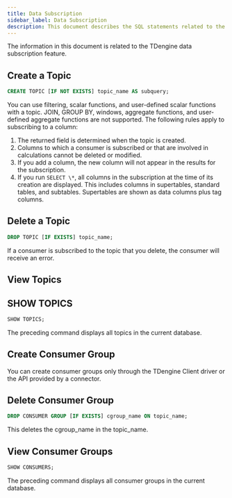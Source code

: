 ```yaml
---
title: Data Subscription
sidebar_label: Data Subscription
description: This document describes the SQL statements related to the data subscription component of TDengine.
---
```


The information in this document is related to the TDengine data subscription feature.

## Create a Topic

```sql
CREATE TOPIC [IF NOT EXISTS] topic_name AS subquery;
```


You can use filtering, scalar functions, and user-defined scalar functions with a topic. JOIN, GROUP BY, windows, aggregate functions, and user-defined aggregate functions are not supported. The following rules apply to subscribing to a column:

1. The returned field is determined when the topic is created.
2. Columns to which a consumer is subscribed or that are involved in calculations cannot be deleted or modified.
3. If you add a column, the new column will not appear in the results for the subscription.
4. If you run `SELECT \*`, all columns in the subscription at the time of its creation are displayed. This includes columns in supertables, standard tables, and subtables. Supertables are shown as data columns plus tag columns.


## Delete a Topic

```sql
DROP TOPIC [IF EXISTS] topic_name;
```

If a consumer is subscribed to the topic that you delete, the consumer will receive an error.

## View Topics

## SHOW TOPICS

```sql
SHOW TOPICS;
```

The preceding command displays all topics in the current database.

## Create Consumer Group

You can create consumer groups only through the TDengine Client driver or the API provided by a connector.

## Delete Consumer Group

```sql
DROP CONSUMER GROUP [IF EXISTS] cgroup_name ON topic_name;
```

This deletes the cgroup_name in the topic_name.

## View Consumer Groups

```sql
SHOW CONSUMERS;
```

The preceding command displays all consumer groups in the current database.
